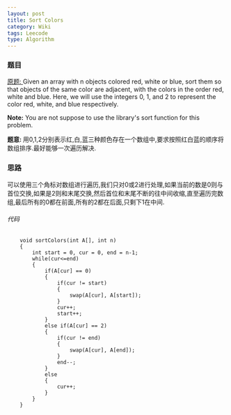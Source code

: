 ```yaml
---
layout: post
title: Sort Colors
category: Wiki
tags: Leecode
type: Algorithm
---
```


### 题目
[原题: ](//oj.leetcode.com/problems/sort-colors/)Given an array with n objects colored red, white or blue, sort them so that objects of the same color are adjacent, with the colors in the order red, white and blue.
Here, we will use the integers 0, 1, and 2 to represent the color red, white, and blue respectively.

<b>Note:</b>
You are not suppose to use the library's sort function for this problem.

<b>题意: </b>用0,1,2分别表示红,白,蓝三种颜色存在一个数组中,要求按照红白蓝的顺序将数组排序.最好能够一次遍历解决.

### 思路
可以使用三个角标对数组进行遍历,我们只对0或2进行处理,如果当前的数是0则与首位交换,如果是2则和末尾交换,然后首位和末尾不断的往中间收缩,直至遍历完数组,最后所有的0都在前面,所有的2都在后面,只剩下1在中间.

###### 代码

		void sortColors(int A[], int n) 
	    {
	        int start = 0, cur = 0, end = n-1;
	        while(cur<=end)
	        {
	            if(A[cur] == 0)
	            {
	                if(cur != start)
	                {
	                    swap(A[cur], A[start]);
	                }
	                cur++;
	                start++;
	            }
	            else if(A[cur] == 2)
	            {
	                if(cur != end)
	                {
	                    swap(A[cur], A[end]);
	                }
	                end--;
	            }
	            else
	            {
	                cur++;
	            }
	        }
	    }